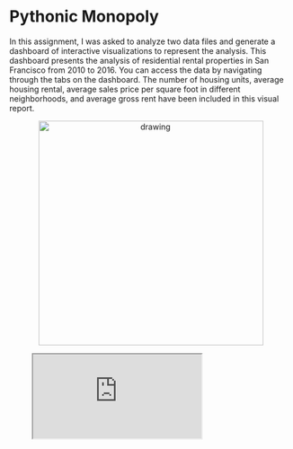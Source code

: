 # Pythonic Monopoly
In this assignment, I was asked to analyze two data files and generate a dashboard of interactive visualizations to represent the analysis.
This dashboard presents the analysis of residential rental properties in San Francisco from 2010 to 2016. You can access the data by navigating through the tabs on the dashboard. The number of housing units, average housing rental, average sales price per square foot in different neighborhoods, and average gross rent have been included in this visual report.

<p align="center">
<img src="https://github.com/padthai-sketch/Rental-Property-Analysis/blob/main/Screen%20Recording%202564-03-04%20at%2002.06.35.mov?raw=true" alt="drawing" width="400"/>
</p>

<figure class="video_container">
  <iframe src="https://github.com/padthai-sketch/Rental-Property-Analysis/blob/main/Screen%20Recording%202564-03-04%20at%2002.06.35.mov"> </iframe>
</figure>
